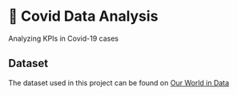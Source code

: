 # :pill: Covid Data Analysis #
Analyzing KPIs in Covid-19 cases

## Dataset ##
The dataset used in this project can be found on [Our World in Data](https://ourworldindata.org/covid-deaths)
